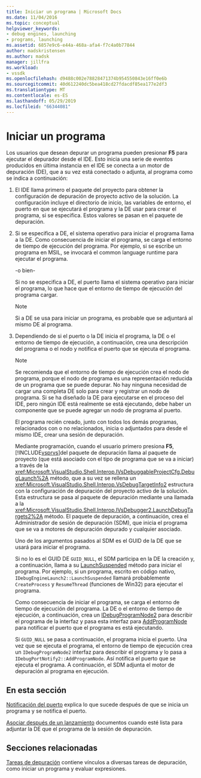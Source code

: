 ```yaml
---
title: Iniciar un programa | Microsoft Docs
ms.date: 11/04/2016
ms.topic: conceptual
helpviewer_keywords:
- debug engines, launching
- programs, launching
ms.assetid: 6857e9c6-e44a-468a-afa4-f7c4a0b77844
author: madskristensen
ms.author: madsk
manager: jillfra
ms.workload:
- vssdk
ms.openlocfilehash: d9488c002e78828471374b954550843e16ff0e6b
ms.sourcegitcommit: 40d612240dc5bea418cd27fdacdf85ea177e2df3
ms.translationtype: MT
ms.contentlocale: es-ES
ms.lasthandoff: 05/29/2019
ms.locfileid: "66344081"
---
```

# <a name="launch-a-program"></a>Iniciar un programa
Los usuarios que desean depurar un programa pueden presionar **F5** para ejecutar el depurador desde el IDE. Esto inicia una serie de eventos producidos en última instancia en el IDE se conecta a un motor de depuración (DE), que a su vez está conectado o adjunta, al programa como se indica a continuación:

1. El IDE llama primero el paquete del proyecto para obtener la configuración de depuración de proyecto activo de la solución. La configuración incluye el directorio de inicio, las variables de entorno, el puerto en que se ejecutará el programa y la DE usar para crear el programa, si se especifica. Estos valores se pasan en el paquete de depuración.

2. Si se especifica a DE, el sistema operativo para iniciar el programa llama a la DE. Como consecuencia de iniciar el programa, se carga el entorno de tiempo de ejecución del programa. Por ejemplo, si se escribe un programa en MSIL, se invocará el common language runtime para ejecutar el programa.

    -o bien-

    Si no se especifica a DE, el puerto llama el sistema operativo para iniciar el programa, lo que hace que el entorno de tiempo de ejecución del programa cargar.

   > [!NOTE]
   > Si a DE se usa para iniciar un programa, es probable que se adjuntará al mismo DE al programa.

3. Dependiendo de si el puerto o la DE inicia el programa, la DE o el entorno de tiempo de ejecución, a continuación, crea una descripción del programa o el nodo y notifica el puerto que se ejecuta el programa.

   > [!NOTE]
   > Se recomienda que el entorno de tiempo de ejecución crea el nodo de programa, porque el nodo de programa es una representación reducida de un programa que se puede depurar. No hay ninguna necesidad de cargar una completa DE solo para crear y registrar un nodo de programa. Si se ha diseñado la DE para ejecutarse en el proceso del IDE, pero ningún IDE está realmente se está ejecutando, debe haber un componente que se puede agregar un nodo de programa al puerto.

   El programa recién creado, junto con todos los demás programas, relacionados con o no relacionados, inicia o adjuntados para desde el mismo IDE, crear una sesión de depuración.

   Mediante programación, cuando el usuario primero presiona **F5**, [!INCLUDE[vsprvs](../../code-quality/includes/vsprvs_md.md)]del paquete de depuración llama al paquete de proyecto (que está asociado con el tipo de programa que se va a iniciar) a través de la <xref:Microsoft.VisualStudio.Shell.Interop.IVsDebuggableProjectCfg.DebugLaunch%2A> método, que a su vez se rellena un <xref:Microsoft.VisualStudio.Shell.Interop.VsDebugTargetInfo2> estructura con la configuración de depuración del proyecto activo de la solución. Esta estructura se pasa al paquete de depuración mediante una llamada a la <xref:Microsoft.VisualStudio.Shell.Interop.IVsDebugger2.LaunchDebugTargets2%2A> método. El paquete de depuración, a continuación, crea el Administrador de sesión de depuración (SDM), que inicia el programa que se va a motores de depuración depurado y cualquier asociado.

   Uno de los argumentos pasados al SDM es el GUID de la DE que se usará para iniciar el programa.

   Si no lo es el GUID DE `GUID_NULL`, el SDM participa en la DE la creación y, a continuación, llama a su [LaunchSuspended](../../extensibility/debugger/reference/idebugenginelaunch2-launchsuspended.md) método para iniciar el programa. Por ejemplo, si un programa, escrito en código nativo, `IDebugEngineLaunch2::LaunchSuspended` llamará probablemente `CreateProcess` y `ResumeThread` (funciones de Win32) para ejecutar el programa.

   Como consecuencia de iniciar el programa, se carga el entorno de tiempo de ejecución del programa. La DE o el entorno de tiempo de ejecución, a continuación, crea un [IDebugProgramNode2](../../extensibility/debugger/reference/idebugprogramnode2.md) para describir el programa de la interfaz y pasa esta interfaz para [AddProgramNode](../../extensibility/debugger/reference/idebugportnotify2-addprogramnode.md) para notificar el puerto que el programa es está ejecutando.

   Si `GUID_NULL` se pasa a continuación, el programa inicia el puerto. Una vez que se ejecuta el programa, el entorno de tiempo de ejecución crea un `IDebugProgramNode2` interfaz para describir el programa y lo pasa a `IDebugPortNotify2::AddProgramNode`. Así notifica el puerto que se ejecuta el programa. A continuación, el SDM adjunta el motor de depuración al programa en ejecución.

## <a name="in-this-section"></a>En esta sección
 [Notificación del puerto](../../extensibility/debugger/notifying-the-port.md) explica lo que sucede después de que se inicia un programa y se notifica el puerto.

 [Asociar después de un lanzamiento](../../extensibility/debugger/attaching-after-a-launch.md) documentos cuando esté lista para adjuntar la DE que el programa de la sesión de depuración.

## <a name="related-sections"></a>Secciones relacionadas
 [Tareas de depuración](../../extensibility/debugger/debugging-tasks.md) contiene vínculos a diversas tareas de depuración, como iniciar un programa y evaluar expresiones.